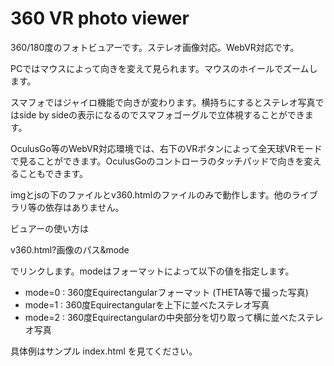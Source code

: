 # 360 VR photo viewer

360/180度のフォトビュアーです。ステレオ画像対応。WebVR対応です。

PCではマウスによって向きを変えて見られます。マウスのホイールでズームします。

スマフォではジャイロ機能で向きが変わります。横持ちにするとステレオ写真ではside by sideの表示になるのでスマフォゴーグルで立体視することができます。

OculusGo等のWebVR対応環境では、右下のVRボタンによって全天球VRモードで見ることができます。OculusGoのコントローラのタッチパッドで向きを変えることもできます。

imgとjsの下のファイルとv360.htmlのファイルのみで動作します。他のライブラリ等の依存はありません。

ビュアーの使い方は

v360.html?画像のパス&mode 

でリンクします。modeはフォーマットによって以下の値を指定します。

 - mode=0 : 360度Equirectangularフォーマット (THETA等で撮った写真)
 - mode=1 : 360度Equirectangularを上下に並べたステレオ写真
 - mode=2 : 360度Equirectangularの中央部分を切り取って横に並べたステレオ写真

具体例はサンプル index.html を見てください。


